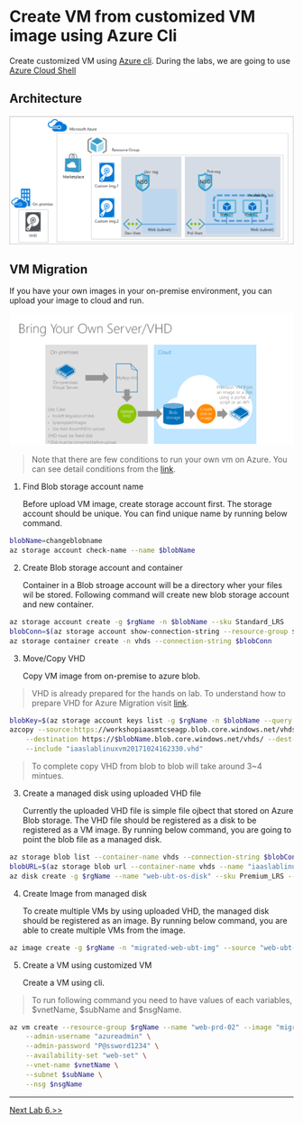 # Create VM from customized VM image using Azure Cli
Create customized VM using [Azure cli](https://azure.github.io/projects/clis/). During the labs, we are going to use [Azure Cloud Shell](https://docs.microsoft.com/en-us/azure/cloud-shell/overview)

## Architecture 
![alt text](/3.%20Hands%20on%20Labs/images/3.5.png)

## VM Migration
If you have your own images in your on-premise environment, you can upload your image to cloud and run. 

![](./images/3.5.2.png)

> Note that there are few conditions to run your own vm on Azure. You can see detail conditions from the [link](https://docs.microsoft.com/en-us/azure/virtual-machines/linux/create-upload-generic).

1. Find Blob storage account name

    Before upload VM image, create storage account first. The storage account should be unique. You can find unique name by running below command.

```bash
blobName=changeblobname
az storage account check-name --name $blobName
```
2. Create Blob storage account and container

    Container in a Blob stroage account will be a directory wher your files wil be stored. Following command will create new blob storage account and new container. 
    
```bash
az storage account create -g $rgName -n $blobName --sku Standard_LRS
blobConn=$(az storage account show-connection-string --resource-group $rgName --name $blobName  --output tsv)
az storage container create -n vhds --connection-string $blobConn
```

3. Move/Copy VHD

    Copy VM image from on-premise to azure blob.

> VHD is already prepared for the hands on lab. To understand how to prepare VHD for Azure Migration visit [link](https://docs.microsoft.com/en-us/azure/virtual-machines/linux/create-upload-generic).

```bash
blobKey=$(az storage account keys list -g $rgName -n $blobName --query [].[value][0] --output tsv)
azcopy --source:https://workshopiaasmtcseagp.blob.core.windows.net/vhds/ --source-key "9cAiVFEmnOXJ/gYQ1DDOrtjrQDN1CevGQ3OfX+sL/QMoMPaZ2ti3zUy2Od60wAmYcNp4nlMQ872HSPnPLOaYhg==" \
    --destination https://$blobName.blob.core.windows.net/vhds/ --dest-key $blobKey \
    --include "iaaslablinuxvm20171024162330.vhd"
```

> To complete copy VHD from blob to blob will take around 3~4 mintues.

3. Create a managed disk using uploaded VHD file

    Currently the uploaded VHD file is simple file ojbect that stored on Azure Blob storage. The VHD file should be registered as a disk to be registered as a VM image. By running below command, you are going to point the blob file as a managed disk.

```bash
az storage blob list --container-name vhds --connection-string $blobConn --output table
blobURL=$(az storage blob url --container-name vhds --name "iaaslablinuxvm20171024162330.vhd" --connection-string $blobConn --output tsv)
az disk create -g $rgName --name "web-ubt-os-disk" --sku Premium_LRS --source $blobURL
```

4. Create Image from managed disk 

    To create multiple VMs by using uploaded VHD, the managed disk should be registered as an image. By running below command, you are able to create multiple VMs from the image.

```bash
az image create -g $rgName -n "migrated-web-ubt-img" --source "web-ubt-os-disk" --os-type linux
```

5. Create a VM using customized VM

    Create a VM using cli.   

> To run following command you need to have values of each variables, $vnetName, $subName and $nsgName.

```bash
az vm create --resource-group $rgName --name "web-prd-02" --image "migrated-web-ubt-img" \
    --admin-username "azureadmin" \
    --admin-password "P@ssword1234" \
    --availability-set "web-set" \
    --vnet-name $vnetName \
    --subnet $subName \
    --nsg $nsgName
```

<hr>

[Next Lab 6.>>](https://github.com/xlegend1024/az-infra-wrkshp-101/tree/master/3.%20Hands%20on%20Labs/3.6.%20Application%20Gateway)